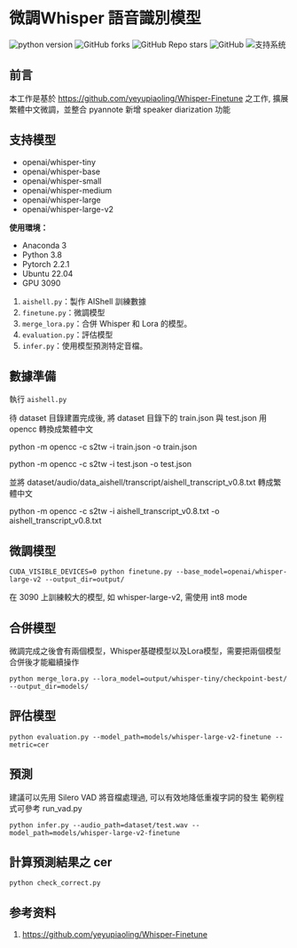 # 微調Whisper 語音識別模型

![python version](https://img.shields.io/badge/python-3.8+-orange.svg)
![GitHub forks](https://img.shields.io/github/forks/yeyupiaoling/Whisper-Finetune)
![GitHub Repo stars](https://img.shields.io/github/stars/yeyupiaoling/Whisper-Finetune)
![GitHub](https://img.shields.io/github/license/yeyupiaoling/Whisper-Finetune)
![支持系统](https://img.shields.io/badge/支持系统-Win/Linux/MAC-9cf)

## 前言

本工作是基於 https://github.com/yeyupiaoling/Whisper-Finetune 之工作, 擴展繁體中文微調，並整合 pyannote 新增 speaker diarization 功能


## 支持模型

 - openai/whisper-tiny
 - openai/whisper-base
 - openai/whisper-small
 - openai/whisper-medium
 - openai/whisper-large
 - openai/whisper-large-v2


**使用環境：**

- Anaconda 3
- Python 3.8
- Pytorch 2.2.1
- Ubuntu 22.04
- GPU 3090


1. `aishell.py`：製作 AIShell 訓練數據
2. `finetune.py`：微調模型
3. `merge_lora.py`：合併 Whisper 和 Lora 的模型。
4. `evaluation.py`：評估模型
5. `infer.py`：使用模型預測特定音檔。

## 數據準備
<a name='準備數據'></a>

執行 `aishell.py`

待 dataset 目錄建置完成後, 將 dataset 目錄下的 train.json 與 test.json 用 opencc 轉換成繁體中文

python -m opencc -c s2tw -i train.json -o train.json 

python -m opencc -c s2tw -i test.json -o test.json 


並將 dataset/audio/data_aishell/transcript/aishell_transcript_v0.8.txt 轉成繁體中文

python -m opencc -c s2tw -i aishell_transcript_v0.8.txt -o aishell_transcript_v0.8.txt 


<a name='微調模型'></a>

## 微調模型

```shell
CUDA_VISIBLE_DEVICES=0 python finetune.py --base_model=openai/whisper-large-v2 --output_dir=output/
```
在 3090 上訓練較大的模型, 如 whisper-large-v2, 需使用 int8 mode

## 合併模型

微調完成之後會有兩個模型，Whisper基礎模型以及Lora模型，需要把兩個模型合併後才能繼續操作

```shell
python merge_lora.py --lora_model=output/whisper-tiny/checkpoint-best/ --output_dir=models/
```

## 評估模型
<a name='評估模型'></a>


```shell
python evaluation.py --model_path=models/whisper-large-v2-finetune --metric=cer
```

## 預測
<a name='预测'></a>

建議可以先用 Silero VAD 將音檔處理過, 可以有效地降低重複字詞的發生
範例程式可參考 run_vad.py


```shell
python infer.py --audio_path=dataset/test.wav --model_path=models/whisper-large-v2-finetune
```

## 計算預測結果之 cer

```shell
python check_correct.py
```

## 参考资料

1. https://github.com/yeyupiaoling/Whisper-Finetune
